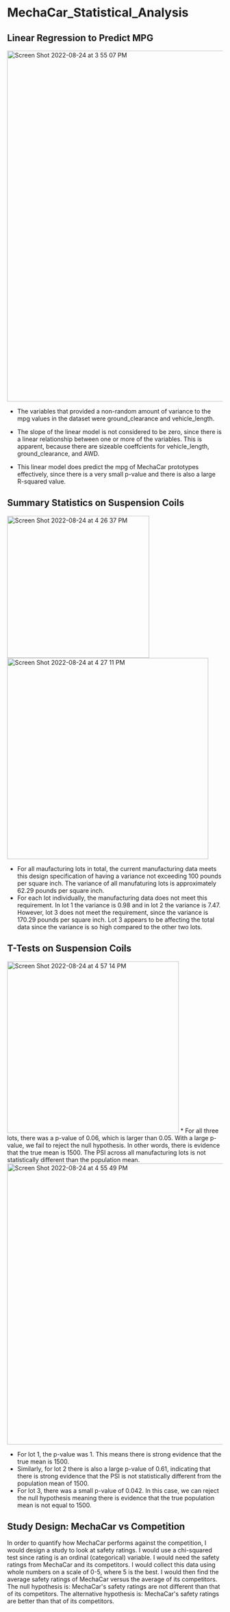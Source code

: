 # MechaCar_Statistical_Analysis

## Linear Regression to Predict MPG
<img width="820" alt="Screen Shot 2022-08-24 at 3 55 07 PM" src="https://user-images.githubusercontent.com/105089651/186511301-9b6edc80-999a-484f-96f2-aaf39875bb5c.png">

* The variables that provided a non-random amount of variance to the mpg values in the dataset were ground_clearance and vehicle_length.

* The slope of the linear model is not considered to be zero, since there is a linear relationship between one or more of the variables. This is apparent, because there are sizeable coeffcients for vehicle_length, ground_clearance, and AWD. 

* This linear model does predict the mpg of MechaCar prototypes effectively, since there is a very small p-value and there is also a large R-squared value. 

## Summary Statistics on Suspension Coils
<img width="332" alt="Screen Shot 2022-08-24 at 4 26 37 PM" src="https://user-images.githubusercontent.com/105089651/186516932-4253ec87-aba4-4200-b9d2-30673765ab57.png">
<img width="470" alt="Screen Shot 2022-08-24 at 4 27 11 PM" src="https://user-images.githubusercontent.com/105089651/186516942-d14f710f-5118-47f8-bc3e-89031bff8eb0.png">

* For all maufacturing lots in total, the current manufacturing data meets this design specification of having a variance not exceeding 100 pounds per square inch. The variance of all manufaturing lots is approximately 62.29 pounds per square inch.
* For each lot individually, the manufacturing data does not meet this requirement. In lot 1 the variance is 0.98 and in lot 2 the variance is 7.47. However, lot 3 does not meet the requirement, since the variance is 170.29 pounds per square inch. Lot 3 appears to be affecting the total data since the variance is so high compared to the other two lots. 

## T-Tests on Suspension Coils
<img width="401" alt="Screen Shot 2022-08-24 at 4 57 14 PM" src="https://user-images.githubusercontent.com/105089651/186522239-5a29da25-7356-47fe-9529-ddf99fbbdef5.png">
* For all three lots, there was a p-value of 0.06, which is larger than 0.05. With a large p-value, we fail to reject the null hypothesis. In other words, there is evidence that the true mean is 1500. The PSI across all manufacturing lots is not statistically different than the population mean. 

<img width="657" alt="Screen Shot 2022-08-24 at 4 55 49 PM" src="https://user-images.githubusercontent.com/105089651/186522257-7aad6867-f27e-43b0-bf8e-85f2b44068ed.png">

* For lot 1, the p-value was 1. This means there is strong evidence that the true mean is 1500. 
* Similarly, for lot 2 there is also a large p-value of 0.61, indicating that there is strong evidence that the PSI is not statistically different from the population mean of 1500. 
* For lot 3, there was a small p-value of 0.042. In this case, we can reject the null hypothesis meaning there is evidence that the true population mean is not equal to 1500. 

## Study Design: MechaCar vs Competition
In order to quantify how MechaCar performs against the competition, I would design a study to look at safety ratings. I would use a chi-squared test since rating is an ordinal (categorical) variable. I would need the safety ratings from MechaCar and its competitors. I would collect this data using whole numbers on a scale of 0-5, where 5 is the best. I would then find the average safety ratings of MechaCar versus the average of its competitors. The null hypothesis is: MechaCar's safety ratings are not different than that of its competitors. The alternative hypothesis is: MechaCar's safety ratings are better than that of its competitors. 
